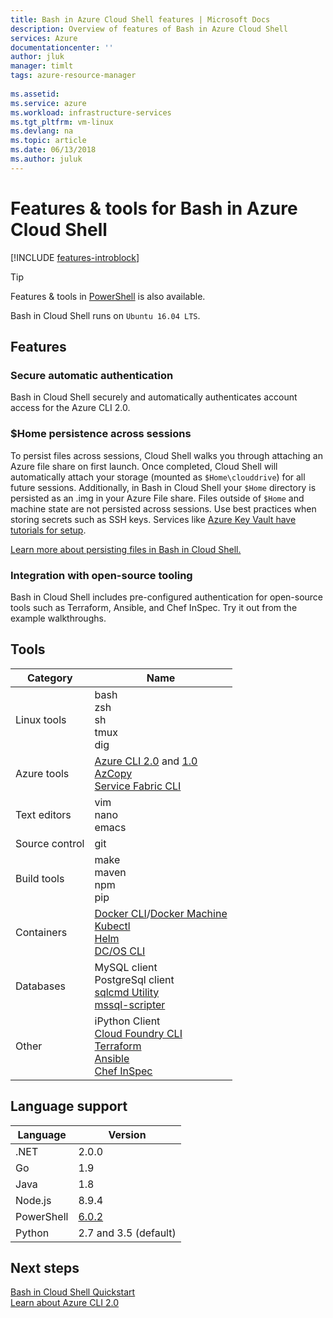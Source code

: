 ```yaml
---
title: Bash in Azure Cloud Shell features | Microsoft Docs
description: Overview of features of Bash in Azure Cloud Shell
services: Azure
documentationcenter: ''
author: jluk
manager: timlt
tags: azure-resource-manager
 
ms.assetid: 
ms.service: azure
ms.workload: infrastructure-services
ms.tgt_pltfrm: vm-linux
ms.devlang: na
ms.topic: article
ms.date: 06/13/2018
ms.author: juluk
---
```


# Features & tools for Bash in Azure Cloud Shell

[!INCLUDE [features-introblock](../../includes/cloud-shell-features-introblock.md)]

> [!TIP]
> Features & tools in [PowerShell](features-powershell.md) is also available.

Bash in Cloud Shell runs on `Ubuntu 16.04 LTS`.

## Features

### Secure automatic authentication

Bash in Cloud Shell securely and automatically authenticates account access for the Azure CLI 2.0.

### $Home persistence across sessions

To persist files across sessions, Cloud Shell walks you through attaching an Azure file share on first launch.
Once completed, Cloud Shell will automatically attach your storage (mounted as `$Home\clouddrive`) for all future sessions.
Additionally, in Bash in Cloud Shell your `$Home` directory is persisted as an .img in your Azure File share.
Files outside of `$Home` and machine state are not persisted across sessions. Use best practices when storing secrets such as SSH keys. Services like [Azure Key Vault have tutorials for setup](https://docs.microsoft.com/azure/key-vault/key-vault-manage-with-cli2#prerequisites).

[Learn more about persisting files in Bash in Cloud Shell.](persisting-shell-storage.md)

### Integration with open-source tooling

Bash in Cloud Shell includes pre-configured authentication for open-source tools such as Terraform, Ansible, and Chef InSpec. Try it out from the example walkthroughs.

## Tools

|Category   |Name   |
|---|---|
|Linux tools            |bash<br> zsh<br> sh<br> tmux<br> dig<br>               |
|Azure tools            |[Azure CLI 2.0](https://github.com/Azure/azure-cli) and [1.0](https://github.com/Azure/azure-xplat-cli)<br> [AzCopy](https://docs.microsoft.com/azure/storage/storage-use-azcopy)<br> [Service Fabric CLI](https://docs.microsoft.com/azure/service-fabric/service-fabric-cli) |
|Text editors           |vim<br> nano<br> emacs       |
|Source control         |git                    |
|Build tools            |make<br> maven<br> npm<br> pip         |
|Containers             |[Docker CLI](https://github.com/docker/cli)/[Docker Machine](https://github.com/docker/machine)<br> [Kubectl](https://kubernetes.io/docs/user-guide/kubectl-overview/)<br> [Helm](https://github.com/kubernetes/helm)<br> [DC/OS CLI](https://github.com/dcos/dcos-cli)         |
|Databases              |MySQL client<br> PostgreSql client<br> [sqlcmd Utility](https://docs.microsoft.com/sql/tools/sqlcmd-utility)<br> [mssql-scripter](https://github.com/Microsoft/sql-xplat-cli) |
|Other                  |iPython Client<br> [Cloud Foundry CLI](https://github.com/cloudfoundry/cli)<br> [Terraform](https://www.terraform.io/docs/providers/azurerm/)<br> [Ansible](https://www.ansible.com/microsoft-azure)<br> [Chef InSpec](https://www.chef.io/inspec/)| 

## Language support

|Language   |Version   |
|---|---|
|.NET       |2.0.0       |
|Go         |1.9        |
|Java       |1.8        |
|Node.js    |8.9.4      |
|PowerShell |[6.0.2](https://github.com/PowerShell/powershell/releases)       |
|Python     |2.7 and 3.5 (default)|

## Next steps
[Bash in Cloud Shell Quickstart](quickstart.md) <br>
[Learn about Azure CLI 2.0](https://docs.microsoft.com/cli/azure/)
